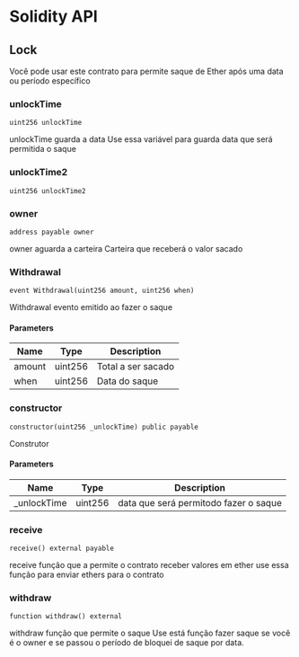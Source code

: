 # Solidity API

## Lock

Você pode usar este contrato para permite saque de Ether após uma data ou período específico

### unlockTime

```solidity
uint256 unlockTime
```

unlockTime guarda a data
Use essa variável para guarda data que será permitida o saque

### unlockTime2

```solidity
uint256 unlockTime2
```

### owner

```solidity
address payable owner
```

owner aguarda a carteira
Carteira que receberá o valor sacado

### Withdrawal

```solidity
event Withdrawal(uint256 amount, uint256 when)
```

Withdrawal evento emitido ao fazer o saque

#### Parameters

| Name   | Type    | Description        |
| ------ | ------- | ------------------ |
| amount | uint256 | Total a ser sacado |
| when   | uint256 | Data do saque      |

### constructor

```solidity
constructor(uint256 _unlockTime) public payable
```

Construtor

#### Parameters

| Name         | Type    | Description                           |
| ------------ | ------- | ------------------------------------- |
| \_unlockTime | uint256 | data que será permitodo fazer o saque |

### receive

```solidity
receive() external payable
```

receive função que a permite o contrato receber valores em ether
use essa função para enviar ethers para o contrato

### withdraw

```solidity
function withdraw() external
```

withdraw função que permite o saque
Use está função fazer saque se você é o owner e se passou o período de bloquei de saque por data.
